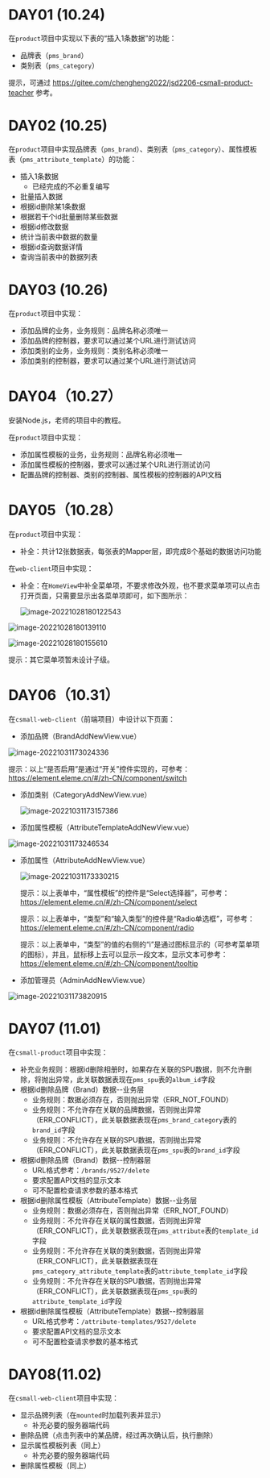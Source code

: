 # DAY01 (10.24)

在`product`项目中实现以下表的“插入1条数据”的功能：

- 品牌表（`pms_brand`）
- 类别表（`pms_category`）

提示，可通过 https://gitee.com/chengheng2022/jsd2206-csmall-product-teacher 参考。

# DAY02 (10.25)

在`product`项目中实现品牌表（`pms_brand`）、类别表（`pms_category`）、属性模板表（`pms_attribute_template`）的功能：

- 插入1条数据
  - 已经完成的不必重复编写
- 批量插入数据
- 根据id删除某1条数据
- 根据若干个id批量删除某些数据
- 根据id修改数据
- 统计当前表中数据的数量
- 根据id查询数据详情
- 查询当前表中的数据列表

# DAY03 (10.26)

在`product`项目中实现：

- 添加品牌的业务，业务规则：品牌名称必须唯一
- 添加品牌的控制器，要求可以通过某个URL进行测试访问
- 添加类别的业务，业务规则：类别名称必须唯一
- 添加类别的控制器，要求可以通过某个URL进行测试访问

# DAY04（10.27）

安装Node.js，老师的项目中的教程。

在`product`项目中实现：

- 添加属性模板的业务，业务规则：品牌名称必须唯一
- 添加属性模板的控制器，要求可以通过某个URL进行测试访问
- 配置品牌的控制器、类别的控制器、属性模板的控制器的API文档

# DAY05（10.28）

在`product`项目中实现：

- 补全：共计12张数据表，每张表的Mapper层，即完成8个基础的数据访问功能

在`web-client`项目中实现：

- 补全：在`HomeView`中补全菜单项，不要求修改外观，也不要求菜单项可以点击打开页面，只需要显示出各菜单项即可，如下图所示：

  ![image-20221028180122543](images/image-20221028180122543.png)

![image-20221028180139110](images/image-20221028180139110.png)

![image-20221028180155610](images/image-20221028180155610.png)

提示：其它菜单项暂未设计子级。

# DAY06（10.31）

在`csmall-web-client`（前端项目）中设计以下页面：

- 添加品牌（BrandAddNewView.vue）

![image-20221031173024336](images/image-20221031173024336.png)

提示：以上“是否启用”是通过“开关”控件实现的，可参考：https://element.eleme.cn/#/zh-CN/component/switch

- 添加类别（CategoryAddNewView.vue）

  ![image-20221031173157386](images/image-20221031173157386.png)

- 添加属性模板（AttributeTemplateAddNewView.vue）

![image-20221031173246534](images/image-20221031173246534.png)

- 添加属性（AttributeAddNewView.vue）

  ![image-20221031173330215](images/image-20221031173330215.png)

  提示：以上表单中，“属性模板”的控件是“Select选择器”，可参考：https://element.eleme.cn/#/zh-CN/component/select

  提示：以上表单中，“类型”和“输入类型”的控件是“Radio单选框”，可参考：https://element.eleme.cn/#/zh-CN/component/radio

  提示：以上表单中，“类型”的值的右侧的“i”是通过图标显示的（可参考菜单项的图标），并且，鼠标移上去可以显示一段文本，显示文本可参考：https://element.eleme.cn/#/zh-CN/component/tooltip

- 添加管理员（AdminAddNewView.vue）

![image-20221031173820915](images/image-20221031173820915.png)

# DAY07 (11.01)

在`csmall-product`项目中实现：

- 补充业务规则：根据id删除相册时，如果存在关联的SPU数据，则不允许删除，将抛出异常，此关联数据表现在`pms_spu`表的`album_id`字段
- 根据id删除品牌（Brand）数据--业务层
  - 业务规则：数据必须存在，否则抛出异常（ERR_NOT_FOUND）
  - 业务规则：不允许存在关联的品牌数据，否则抛出异常（ERR_CONFLICT），此关联数据表现在`pms_brand_category`表的`brand_id`字段
  - 业务规则：不允许存在关联的SPU数据，否则抛出异常（ERR_CONFLICT），此关联数据表现在`pms_spu`表的`brand_id`字段
- 根据id删除品牌（Brand）数据--控制器层
  - URL格式参考：`/brands/9527/delete`
  - 要求配置API文档的显示文本
  - 可不配置检查请求参数的基本格式
- 根据id删除属性模板（AttributeTemplate）数据--业务层
  - 业务规则：数据必须存在，否则抛出异常（ERR_NOT_FOUND）
  - 业务规则：不允许存在关联的属性数据，否则抛出异常（ERR_CONFLICT），此关联数据表现在`pms_attribute`表的`template_id`字段
  - 业务规则：不允许存在关联的类别数据，否则抛出异常（ERR_CONFLICT），此关联数据表现在`pms_category_attribute_template`表的`attribute_template_id`字段
  - 业务规则：不允许存在关联的SPU数据，否则抛出异常（ERR_CONFLICT），此关联数据表现在`pms_spu`表的`attribute_template_id`字段
- 根据id删除属性模板（AttributeTemplate）数据--控制器层
  - URL格式参考：`/attribute-templates/9527/delete`
  - 要求配置API文档的显示文本
  - 可不配置检查请求参数的基本格式

# DAY08(11.02)

在`csmall-web-client`项目中实现：

- 显示品牌列表（在`mounted`时加载列表并显示）
  - 补充必要的服务器端代码
- 删除品牌（点击列表中的某品牌，经过再次确认后，执行删除）
- 显示属性模板列表（同上）
  - 补充必要的服务器端代码
- 删除属性模板（同上）









